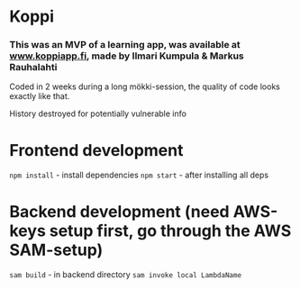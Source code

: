 # Koppi

### This was an MVP of a learning app, was available at www.koppiapp.fi, made by Ilmari Kumpula & Markus Rauhalahti

Coded in 2 weeks during a long mökki-session, the quality of code looks exactly like that.

History destroyed for potentially vulnerable info

# Frontend development
`npm install` - install dependencies
`npm start` - after installing all deps

# Backend development (need AWS-keys setup first, go through the AWS SAM-setup)
`sam build` - in backend directory
`sam invoke local LambdaName`

